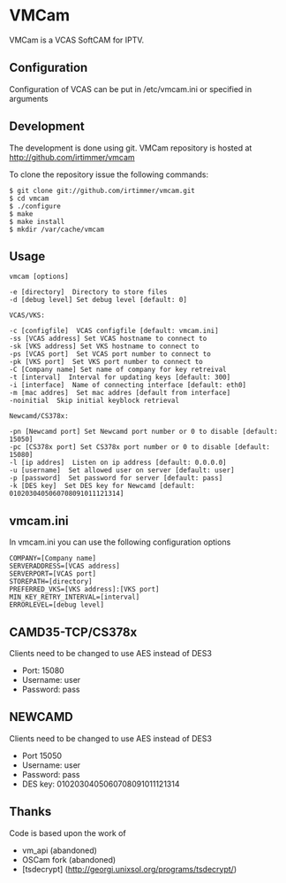 # VMCam
VMCam is a VCAS SoftCAM for IPTV.

## Configuration
Configuration of VCAS can be put in /etc/vmcam.ini or specified in arguments

## Development
The development is done using git. VMCam repository is hosted
at http://github.com/irtimmer/vmcam

To clone the repository issue the following commands:

	$ git clone git://github.com/irtimmer/vmcam.git
	$ cd vmcam
	$ ./configure
	$ make
	$ make install
	$ mkdir /var/cache/vmcam
	
## Usage
	vmcam [options]

	-e [directory]  Directory to store files
	-d [debug level] Set debug level [default: 0]

	VCAS/VKS:

	-c [configfile]  VCAS configfile [default: vmcam.ini]
	-ss [VCAS address] Set VCAS hostname to connect to
	-sk [VKS address] Set VKS hostname to connect to
	-ps [VCAS port]  Set VCAS port number to connect to
	-pk [VKS port]  Set VKS port number to connect to
	-C [Company name] Set name of company for key retreival
	-t [interval]  Interval for updating keys [default: 300]
	-i [interface]  Name of connecting interface [default: eth0]
	-m [mac addres]  Set mac addres [default from interface]
	-noinitial  Skip initial keyblock retrieval

	Newcamd/CS378x:

	-pn [Newcamd port] Set Newcamd port number or 0 to disable [default: 15050]
	-pc [CS378x port] Set CS378x port number or 0 to disable [default: 15080]
	-l [ip addres]  Listen on ip address [default: 0.0.0.0]
	-u [username]  Set allowed user on server [default: user]
	-p [password]  Set password for server [default: pass]
	-k [DES key]  Set DES key for Newcamd [default: 0102030405060708091011121314]

## vmcam.ini
In vmcam.ini you can use the following configuration options

	COMPANY=[Company name] 
	SERVERADDRESS=[VCAS address]
	SERVERPORT=[VCAS port]
	STOREPATH=[directory]
	PREFERRED_VKS=[VKS address]:[VKS port]
	MIN_KEY_RETRY_INTERVAL=[interval]
	ERRORLEVEL=[debug level]

## CAMD35-TCP/CS378x
Clients need to be changed to use AES instead of DES3
- Port: 15080
- Username: user
- Password: pass

## NEWCAMD
Clients need to be changed to use AES instead of DES3
- Port 15050
- Username: user
- Password: pass
- DES key: 0102030405060708091011121314

## Thanks
Code is based upon the work of
- vm_api (abandoned)
- OSCam fork (abandoned)
- [tsdecrypt] (http://georgi.unixsol.org/programs/tsdecrypt/)
